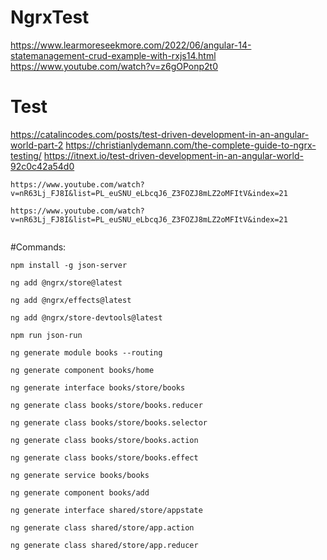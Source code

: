 # NgrxTest
https://www.learmoreseekmore.com/2022/06/angular-14-statemanagement-crud-example-with-rxjs14.html
https://www.youtube.com/watch?v=z6gOPonp2t0
# Test
https://catalincodes.com/posts/test-driven-development-in-an-angular-world-part-2
https://christianlydemann.com/the-complete-guide-to-ngrx-testing/
https://itnext.io/test-driven-development-in-an-angular-world-92c0c42a54d0

```
https://www.youtube.com/watch?v=nR63Lj_FJ8I&list=PL_euSNU_eLbcqJ6_Z3FOZJ8mLZ2oMFItV&index=21
```


```
https://www.youtube.com/watch?v=nR63Lj_FJ8I&list=PL_euSNU_eLbcqJ6_Z3FOZJ8mLZ2oMFItV&index=21
```

```
```

#Commands:
```
npm install -g json-server
```
```
ng add @ngrx/store@latest
```
```
ng add @ngrx/effects@latest
```
```
ng add @ngrx/store-devtools@latest
```
```
npm run json-run
```
```
ng generate module books --routing
```
```
ng generate component books/home

```
```
ng generate interface books/store/books

```
```
ng generate class books/store/books.reducer

```
```
ng generate class books/store/books.selector

```
```
ng generate class books/store/books.action

```
```
ng generate class books/store/books.effect

```
```
ng generate service books/books

```
```
ng generate component books/add
```

```
ng generate interface shared/store/appstate

```
```
ng generate class shared/store/app.action

```
```
ng generate class shared/store/app.reducer
```

